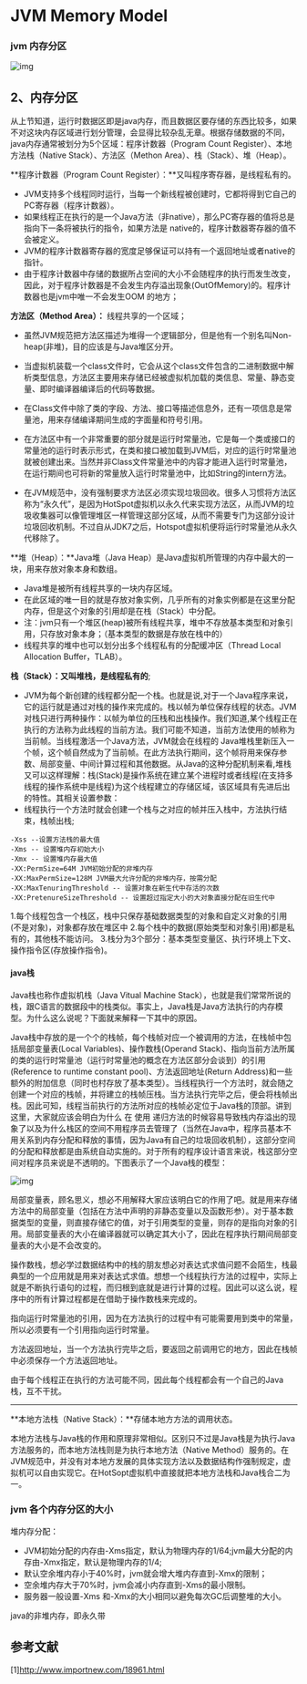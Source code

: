 # JVM Memory Model

### jvm 内存分区

![img](http://upload-images.jianshu.io/upload_images/1824589-f57882e90047505c.jpg?imageMogr2/auto-orient/strip%7CimageView2/2/w/1240)



## 2、内存分区

从上节知道，运行时数据区即是java内存，而且数据区要存储的东西比较多，如果不对这块内存区域进行划分管理，会显得比较杂乱无章。根据存储数据的不同，java内存通常被划分为5个区域：程序计数器（Program Count Register）、本地方法栈（Native Stack）、方法区（Methon Area）、栈（Stack）、堆（Heap）。

**程序计数器（Program Count Register）：**又叫程序寄存器，是线程私有的。

* JVM支持多个线程同时运行，当每一个新线程被创建时，它都将得到它自己的PC寄存器（程序计数器）。
* 如果线程正在执行的是一个Java方法（非native），那么PC寄存器的值将总是指向下一条将被执行的指令，如果方法是 native的，程序计数器寄存器的值不会被定义。
*  JVM的程序计数器寄存器的宽度足够保证可以持有一个返回地址或者native的指针。
* 由于程序计数器中存储的数据所占空间的大小不会随程序的执行而发生改变，因此，对于程序计数器是不会发生内存溢出现象(OutOfMemory)的。程序计数器也是jvm中唯一不会发生OOM 的地方；

**方法区（Method Area）：** 线程共享的一个区域；

* 虽然JVM规范把方法区描述为堆得一个逻辑部分，但是他有一个别名叫Non-heap(非堆)，目的应该是与Java堆区分开。


* 当虚拟机装载一个class文件时，它会从这个class文件包含的二进制数据中解析类型信息，方法区主要用来存储已经被虚拟机加载的类信息、常量、静态变量、即时编译器编译后的代码等数据。
* 在Class文件中除了类的字段、方法、接口等描述信息外，还有一项信息是常量池，用来存储编译期间生成的字面量和符号引用。
* 在方法区中有一个非常重要的部分就是运行时常量池，它是每一个类或接口的常量池的运行时表示形式，在类和接口被加载到JVM后，对应的运行时常量池就被创建出来。当然并非Class文件常量池中的内容才能进入运行时常量池，在运行期间也可将新的常量放入运行时常量池中，比如String的intern方法。
* 在JVM规范中，没有强制要求方法区必须实现垃圾回收。很多人习惯将方法区称为“永久代”，是因为HotSpot虚拟机以永久代来实现方法区，从而JVM的垃圾收集器可以像管理堆区一样管理这部分区域，从而不需要专门为这部分设计垃圾回收机制。不过自从JDK7之后，Hotspot虚拟机便将运行时常量池从永久代移除了。

**堆（Heap）：**Java堆（Java Heap）是Java虚拟机所管理的内存中最大的一块，用来存放对象本身和数组。

* Java堆是被所有线程共享的一块内存区域。
* 在此区域的唯一目的就是存放对象实例，几乎所有的对象实例都是在这里分配内存，但是这个对象的引用却是在栈（Stack）中分配。
* 注：jvm只有一个堆区(heap)被所有线程共享，堆中不存放基本类型和对象引用，只存放对象本身；（基本类型的数据是存放在栈中的）
* 线程共享的堆中也可以划分出多个线程私有的分配缓冲区（Thread Local Allocation Buffer，TLAB）。

**栈（Stack）：**又叫堆栈，是**线程私有的**;

* JVM为每个新创建的线程都分配一个栈。也就是说,对于一个Java程序来说，它的运行就是通过对栈的操作来完成的。栈以帧为单位保存线程的状态。JVM对栈只进行两种操作：以帧为单位的压栈和出栈操作。我们知道,某个线程正在执行的方法称为此线程的当前方法。我们可能不知道，当前方法使用的帧称为当前帧。当线程激活一个Java方法，JVM就会在线程的 Java堆栈里新压入一个帧，这个帧自然成为了当前帧。在此方法执行期间，这个帧将用来保存参数、局部变量、中间计算过程和其他数据。从Java的这种分配机制来看,堆栈又可以这样理解：栈(Stack)是操作系统在建立某个进程时或者线程(在支持多线程的操作系统中是线程)为这个线程建立的存储区域，该区域具有先进后出的特性。其相关设置参数：
* 线程执行一个方法时就会创建一个栈与之对应的帧并压入栈中，方法执行结束，栈帧出栈;

```
-Xss --设置方法栈的最大值
-Xms -- 设置堆内存初始大小
-Xmx -- 设置堆内存最大值
-XX:PermSize=64M JVM初始分配的非堆内存
-XX:MaxPermSize=128M JVM最大允许分配的非堆内存，按需分配
-XX:MaxTenuringThreshold -- 设置对象在新生代中存活的次数
-XX:PretenureSizeThreshold -- 设置超过指定大小的大对象直接分配在旧生代中
```

1.每个线程包含一个栈区，栈中只保存基础数据类型的对象和自定义对象的引用(不是对象)，对象都存放在堆区中
2.每个栈中的数据(原始类型和对象引用)都是私有的，其他栈不能访问。
3.栈分为3个部分：基本类型变量区、执行环境上下文、操作指令区(存放操作指令)。

#### java栈

Java栈也称作虚拟机栈（Java Vitual Machine Stack），也就是我们常常所说的栈，跟C语言的数据段中的栈类似。事实上，Java栈是Java方法执行的内存模型。为什么这么说呢？下面就来解释一下其中的原因。

Java栈中存放的是一个个的栈帧，每个栈帧对应一个被调用的方法，在栈帧中包括局部变量表(Local Variables)、操作数栈(Operand Stack)、指向当前方法所属的类的运行时常量池（运行时常量池的概念在方法区部分会谈到）的引用(Reference to runtime constant pool)、方法返回地址(Return Address)和一些额外的附加信息（同时也村存放了基本类型）。当线程执行一个方法时，就会随之创建一个对应的栈帧，并将建立的栈帧压栈。当方法执行完毕之后，便会将栈帧出栈。因此可知，线程当前执行的方法所对应的栈帧必定位于Java栈的顶部。讲到这里，大家就应该会明白为什么 在 使用 递归方法的时候容易导致栈内存溢出的现象了以及为什么栈区的空间不用程序员去管理了（当然在Java中，程序员基本不用关系到内存分配和释放的事情，因为Java有自己的垃圾回收机制），这部分空间的分配和释放都是由系统自动实施的。对于所有的程序设计语言来说，栈这部分空间对程序员来说是不透明的。下图表示了一个Java栈的模型：

![img](http://images.cnitblog.com/i/288799/201405/291429030562182.jpg)

局部变量表，顾名思义，想必不用解释大家应该明白它的作用了吧。就是用来存储方法中的局部变量（包括在方法中声明的非静态变量以及函数形参）。对于基本数据类型的变量，则直接存储它的值，对于引用类型的变量，则存的是指向对象的引用。局部变量表的大小在编译器就可以确定其大小了，因此在程序执行期间局部变量表的大小是不会改变的。

操作数栈，想必学过数据结构中的栈的朋友想必对表达式求值问题不会陌生，栈最典型的一个应用就是用来对表达式求值。想想一个线程执行方法的过程中，实际上就是不断执行语句的过程，而归根到底就是进行计算的过程。因此可以这么说，程序中的所有计算过程都是在借助于操作数栈来完成的。

指向运行时常量池的引用，因为在方法执行的过程中有可能需要用到类中的常量，所以必须要有一个引用指向运行时常量。

方法返回地址，当一个方法执行完毕之后，要返回之前调用它的地方，因此在栈帧中必须保存一个方法返回地址。

由于每个线程正在执行的方法可能不同，因此每个线程都会有一个自己的Java栈，互不干扰。

---

**本地方法栈（Native Stack）：**存储本地方方法的调用状态。

本地方法栈与Java栈的作用和原理非常相似。区别只不过是Java栈是为执行Java方法服务的，而本地方法栈则是为执行本地方法（Native Method）服务的。在JVM规范中，并没有对本地方发展的具体实现方法以及数据结构作强制规定，虚拟机可以自由实现它。在HotSopt虚拟机中直接就把本地方法栈和Java栈合二为一。



### jvm 各个内存分区的大小

堆内存分配：

* JVM初始分配的内存由-Xms指定，默认为物理内存的1/64;jvm最大分配的内存由-Xmx指定，默认是物理内存的1/4;
* 默认空余堆内存小于40%时，jvm就会增大堆内存直到-Xmx的限制；
* 空余堆内存大于70%时，jvm会减小内存直到-Xms的最小限制。
* 服务器一般设置-Xms 和-Xmx的大小相同以避免每次GC后调整堆的大小。

java的非堆内存，即永久带



## 参考文献

[1]http://www.importnew.com/18961.html